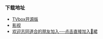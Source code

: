 ###  下载地址
 - [TVbox开源版](https://wws.lanzouv.com/b03j4ulyh#999)   
 - [影视](https://wwyi.lanzoub.com/b007sx2ada#999)     
 - [欢迎志同道合的朋友加入---点击直接加入🐧裙](http://qm.qq.com/cgi-bin/qm/qr?_wv=1027&k=zVZcDbt4VWDV1vZ6dSF0IFUMciBJ6Suo&authKey=s7EgCzBwdxz8CQi%2Bi0tZ3mmnsM586z2uSsiq8%2BHPPVQq2AzGyIKz85fL7uu%2BOVkA&noverify=0&group_code=926953902)  
